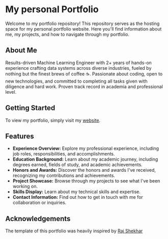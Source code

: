 # My personal Portfolio

Welcome to my portfolio repository! This repository serves as the hosting space for my personal portfolio website. Here you'll find information about me, my projects, and how to navigate through my portfolio.

## About Me

Results-driven Machine Learning Engineer with 2+ years of hands-on experience crafting data systems across diverse industries, fueled by nothing but the finest brews of coffee ☕️. Passionate about coding, open to new technologies, and committed to completing all tasks given with diligence and hard work. Proven track record in academia and professional level. 

## Getting Started

To view my portfolio, simply visit my [website](https://zaaachos.github.io/).

## Features

- **Experience Overview:** Explore my professional experience, including job roles, responsibilities, and accomplishments.
- **Education Background:** Learn about my academic journey, including degrees earned, fields of study, and academic achievements.
- **Honors and Awards:** Discover the honors and awards I've received, recognizing my contributions and achievements.
- **Project Showcase:** Browse through my projects to see what I've been working on.
- **Skills Display:** Learn about my technical skills and expertise.
- **Contact Information:** Find out how to get in touch with me for collaboration or inquiries.

## Acknowledgements

The template of this portfolio was heavily inspired by [Raj Shekhar](https://github.com/rajshekhar26/cleanfolio-minimal)
